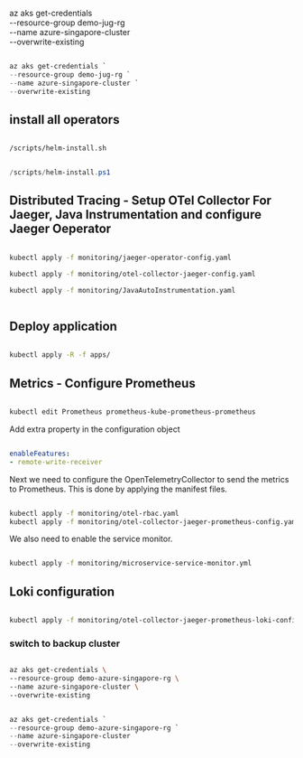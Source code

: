 az aks get-credentials \
--resource-group demo-jug-rg \
--name azure-singapore-cluster \
--overwrite-existing

```powershell

az aks get-credentials `
--resource-group demo-jug-rg `
--name azure-singapore-cluster `
--overwrite-existing

```

## install all operators

```bash

/scripts/helm-install.sh

```

```Powershell

/scripts/helm-install.ps1

```

## Distributed Tracing - Setup OTel Collector For Jaeger, Java Instrumentation and configure Jaeger Oeperator

```bash

kubectl apply -f monitoring/jaeger-operator-config.yaml

kubectl apply -f monitoring/otel-collector-jaeger-config.yaml

kubectl apply -f monitoring/JavaAutoInstrumentation.yaml



```

## Deploy application

```bash

kubectl apply -R -f apps/

```

## Metrics - Configure Prometheus

```bash

kubectl edit Prometheus prometheus-kube-prometheus-prometheus

```

Add extra property in the configuration object

```yaml

enableFeatures:
- remote-write-receiver

```

Next we need to configure the OpenTelemetryCollector to send the metrics to Prometheus. This is done by applying the manifest files.


```bash

kubectl apply -f monitoring/otel-rbac.yaml
kubectl apply -f monitoring/otel-collector-jaeger-prometheus-config.yaml

```

We also need to enable the service monitor.

```bash

kubectl apply -f monitoring/microservice-service-monitor.yml

```

## Loki configuration

```bash

kubectl apply -f monitoring/otel-collector-jaeger-prometheus-loki-config.yaml

```

### switch to backup cluster

``` bash

az aks get-credentials \
--resource-group demo-azure-singapore-rg \
--name azure-singapore-cluster \
--overwrite-existing

```

```Powershell

az aks get-credentials `
--resource-group demo-azure-singapore-rg `
--name azure-singapore-cluster `
--overwrite-existing

```